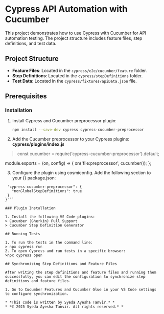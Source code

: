 # Cypress API Automation with Cucumber

This project demonstrates how to use Cypress with Cucumber for API automation testing. The project structure includes feature files, step definitions, and test data.

## Project Structure

- **Feature Files**: Located in the `cypress/e2e/cucumber/feature` folder.
- **Step Definitions**: Located in the `cypress/stepDefinitions` folder.
- **Test Data**: Located in the `cypress/fixtures/apiData.json` file.

## Prerequisites

### Installation

1. Install Cypress and Cucumber preprocessor plugin:
   ```bash
   npm install --save-dev cypress cypress-cucumber-preprocessor

2. Add the Cucumber preprocessor to your Cypress plugins:
**cypress/plugins/index.js**
> const cucumber = require('cypress-cucumber-preprocessor').default;

module.exports = (on, config) => {
  on('file:preprocessor', cucumber());
};

 3. Configure the plugin using cosmiconfig. Add the following section to your
 {} package.json:
 ```{
  "cypress-cucumber-preprocessor": {
    "nonGlobalStepDefinitions": true
  }
}```

### Plugin Installation

1. Install the following VS Code plugins:
> Cucumber (Gherkin) Full Support
> Cucumber Step Definition Generator

## Running Tests

1. To run the tests in the command line:
> npx cypress run
2. To open Cypress and run tests in a specific browser:
 >npx cypress open

## Synchronizing Step Definitions and Feature Files

After writing the step definitions and feature files and running them successfully, you can edit the configuration to synchronize step definitions and feature files.

1. Go to Cucumber Features and Cucumber Glue in your VS Code settings to configure synchronization.

* *This code is written by Syeda Ayesha Tanvir.* *
* *© 2025 Syeda Ayesha Tanvir. All rights reserved.* *

